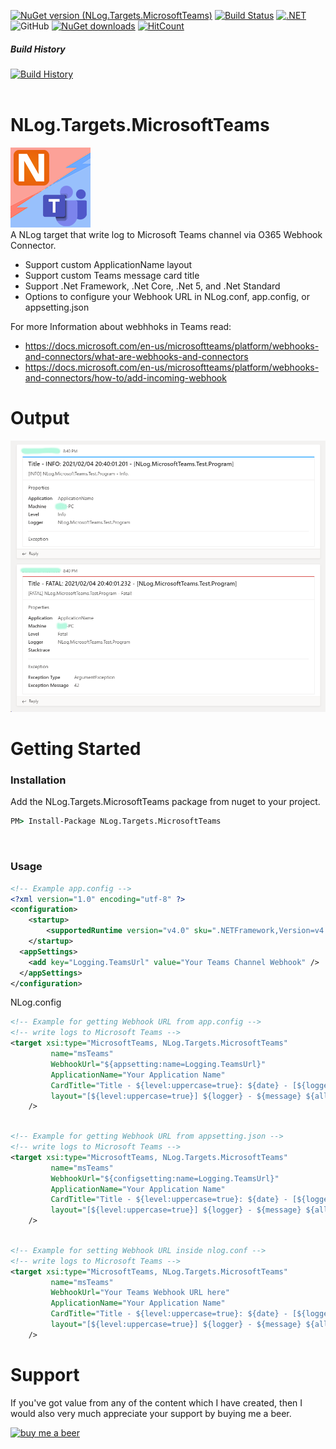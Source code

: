
[![NuGet version (NLog.Targets.MicrosoftTeams)](https://img.shields.io/nuget/v/NLog.Targets.MicrosoftTeams.svg?style=flat)](https://www.nuget.org/packages/NLog.Targets.MicrosoftTeams)
[![Build Status](https://dev.azure.com/jedipi/NLog.Targets.MicrosoftTeams/_apis/build/status/jedipi.NLog.Targets.MicrosoftTeams?branchName=master)](https://dev.azure.com/jedipi/NLog.Targets.MicrosoftTeams/_build/latest?definitionId=1&branchName=master)
[![.NET](https://github.com/jedipi/NLog.Targets.MicrosoftTeams/actions/workflows/dotnet.yml/badge.svg?branch=master)](https://github.com/jedipi/NLog.Targets.MicrosoftTeams/actions/workflows/dotnet.yml)
![GitHub](https://img.shields.io/github/license/jedipi/NLog.Targets.MicrosoftTeams)
[![NuGet downloads](https://img.shields.io/nuget/dt/NLog.Targets.MicrosoftTeams)](https://www.nuget.org/packages/NLog.Targets.MicrosoftTeams)
[![HitCount](http://hits.dwyl.com/jedipi/NLogTargetsMicrosoftTeams.svg)](https://github.com/jedipi/NLog.Targets.MicrosoftTeams)
##### Build History
[![Build History](https://buildstats.info/github/chart/jedipi/NLog.Targets.MicrosoftTeams?branch=master)](https://github.com/jedipi/NLog.Targets.MicrosoftTeams/actions?query=branch%3Amaster)
<br><br>

# NLog.Targets.MicrosoftTeams 
![](image/nlog-teams.png)
<br>
A NLog target that write log to Microsoft Teams channel via O365 Webhook Connector.

- Support custom ApplicationName layout
- Support custom Teams message card title
- Support .Net Framework, .Net Core, .Net 5, and .Net Standard
- Options to configure your Webhook URL in NLog.conf, app.config, or appsetting.json


For more Information about webhhoks in Teams read:
- https://docs.microsoft.com/en-us/microsoftteams/platform/webhooks-and-connectors/what-are-webhooks-and-connectors
- https://docs.microsoft.com/en-us/microsoftteams/platform/webhooks-and-connectors/how-to/add-incoming-webhook

# Output
![Example NLog.Targets.MicrosoftTeams output](image/output.png)

# Getting Started
### Installation 

Add the NLog.Targets.MicrosoftTeams package from nuget to your project.

```cmd
PM> Install-Package NLog.Targets.MicrosoftTeams
```

<br>

### Usage
```xml
<!-- Example app.config -->
<?xml version="1.0" encoding="utf-8" ?>
<configuration>
    <startup> 
        <supportedRuntime version="v4.0" sku=".NETFramework,Version=v4.7.2" />
    </startup>
  <appSettings>
    <add key="Logging.TeamsUrl" value="Your Teams Channel Webhook" />
  </appSettings>
</configuration>
```



NLog.config
```xml
<!-- Example for getting Webhook URL from app.config -->
<!-- write logs to Microsoft Teams -->
<target xsi:type="MicrosoftTeams, NLog.Targets.MicrosoftTeams" 
         name="msTeams" 
         WebhookUrl="${appsetting:name=Logging.TeamsUrl}"          
         ApplicationName="Your Application Name"
         CardTitle="Title - ${level:uppercase=true}: ${date} - [${logger}]"
         layout="[${level:uppercase=true}] ${logger} - ${message} ${all-event-properties}"
    />
```

```xml

<!-- Example for getting Webhook URL from appsetting.json -->
<!-- write logs to Microsoft Teams -->
<target xsi:type="MicrosoftTeams, NLog.Targets.MicrosoftTeams" 
         name="msTeams" 
         WebhookUrl="${configsetting:name=Logging.TeamsUrl}"          
         ApplicationName="Your Application Name"
         CardTitle="Title - ${level:uppercase=true}: ${date} - [${logger}]"
         layout="[${level:uppercase=true}] ${logger} - ${message} ${all-event-properties}"
    />
```

```xml

<!-- Example for setting Webhook URL inside nlog.conf -->
<!-- write logs to Microsoft Teams -->
<target xsi:type="MicrosoftTeams, NLog.Targets.MicrosoftTeams" 
         name="msTeams" 
         WebhookUrl="Your Teams Webhook URL here"          
         ApplicationName="Your Application Name"
         CardTitle="Title - ${level:uppercase=true}: ${date} - [${logger}]"
         layout="[${level:uppercase=true}] ${logger} - ${message} ${all-event-properties}"
    />
```


# Support
If you've got value from any of the content which I have created, then I would also very much appreciate your support by buying me a beer.

[![buy me a beer](https://www.lifeofanarchitect.com/wp-content/uploads/2017/12/Ko-Fi-Image-Buy-Me-a-Beer.png)](https://www.paypal.com/donate/?hosted_button_id=WW82TCHX3P6EG)





